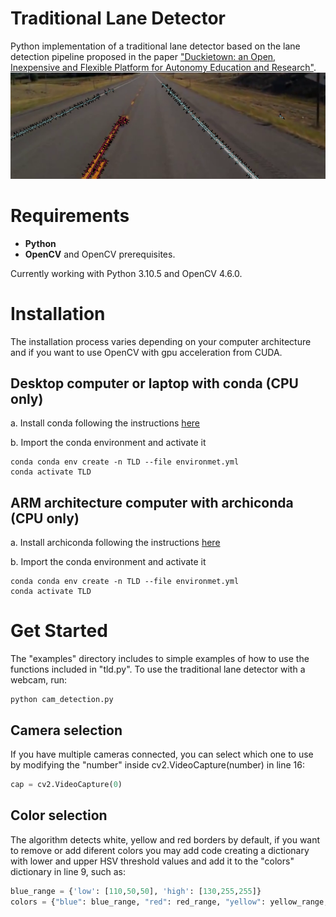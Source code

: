 # Traditional Lane Detector
Python implementation of a traditional lane 
detector based on the lane detection pipeline 
proposed in the paper ["Duckietown: an Open, Inexpensive and Flexible
Platform for Autonomy Education and Research"](https://ieeexplore.ieee.org/document/7989179).
![alt text](images/result_video.png "vis")
# Requirements
* **Python**
* **OpenCV** and OpenCV prerequisites.

Currently working with Python 3.10.5 and OpenCV 4.6.0.

# Installation
The installation process varies depending on your
computer architecture and if you want to use OpenCV 
with gpu acceleration from CUDA.

## Desktop computer or laptop with conda (CPU only)
a. Install conda following the instructions [here](https://conda.io/projects/conda/en/latest/user-guide/install/index.html)

b. Import the conda environment and activate it
```shell
conda conda env create -n TLD --file environmet.yml
conda activate TLD
```
## ARM architecture computer with archiconda (CPU only)
a. Install archiconda following the instructions [here](https://github.com/yqlbu/archiconda3)

b. Import the conda environment and activate it
```shell
conda conda env create -n TLD --file environmet.yml
conda activate TLD
```
# Get Started
The "examples" directory includes to simple examples
of how to use the functions included in "tld.py".
To use the traditional lane detector with a
webcam, run:
```shell
python cam_detection.py
```
## Camera selection
If you have multiple cameras connected, you can
select which one to use by modifying the "number"
inside cv2.VideoCapture(number) in line 16:
```python
cap = cv2.VideoCapture(0)
```
## Color selection
The algorithm detects white, yellow and red borders
by default, if you want to remove or add diferent
colors you may add code creating a dictionary with
lower and upper HSV threshold values and add it 
to the "colors" dictionary in line 9, such as:
```python
blue_range = {'low': [110,50,50], 'high': [130,255,255]}
colors = {"blue": blue_range, "red": red_range, "yellow": yellow_range, "white": white_range}
```

